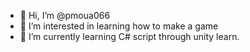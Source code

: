 - 👋 Hi, I’m @pmoua066
- 👀 I’m interested in learning how to make a game
- 🌱 I’m currently learning C# script through unity learn.

<!---
pmoua066/pmoua066 is a ✨ special ✨ repository because its `README.md` (this file) appears on your GitHub profile.
You can click the Preview link to take a look at your changes.
--->
